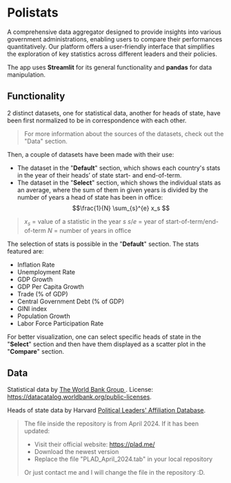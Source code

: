# Polistats
A comprehensive data aggregator designed to provide insights into various government administrations, enabling users to compare their performances quantitatively. Our platform offers a user-friendly interface that simplifies the exploration of key statistics across different leaders and their policies.

The app uses **Streamlit** for its general functionality and **pandas** for data manipulation.

## Functionality
2 distinct datasets, one for statistical data, another for heads of state,  have been first normalized to be in correspondence with each other.
> For more information about the sources of the datasets, check out the "Data" section.

Then, a couple of datasets have been made with their use:
- The dataset in the "**Default**" section,  which shows each country's stats in the year of their heads’ of state start- and end-of-term.
- The dataset  in the "**Select**" section, which shows the individual stats as an average, where the sum of them in given years is divided by the number of years a head of state has been in office: 
$$\frac{1}{N} \sum_{s}^{e} x_s $$ 
> $x_s$ = value of a statistic in the year $s$
> $s$/$e$ = year of start-of-term/end-of-term
> $N$ = number of years in office

The selection of stats is possible in the "**Default**" section.
The stats featured are:
- Inflation Rate
- Unemployment Rate
- GDP Growth
- GDP Per Capita Growth
- Trade (% of GDP)
- Central Government Debt (% of GDP)
- GINI index
- Population Growth
- Labor Force Participation Rate

For better visualization, one can select specific heads of state in the "**Select**" section and then have them displayed as a scatter plot in the "**Compare**" section. 

## Data
Statistical data by [The World Bank Group ](https://databank.worldbank.org/).
License: https://datacatalog.worldbank.org/public-licenses.

Heads of state data by Harvard [Political Leaders' Affiliation Database](https://plad.me/).
> The file inside the repository is from April 2024.
> If it has been updated:
> - Visit their official website:  https://plad.me/
> - Download the newest version
> - Replace the file "PLAD_April_2024.tab" in your local repository
> 
> Or just contact me and I will change  the file in the repository :D.
